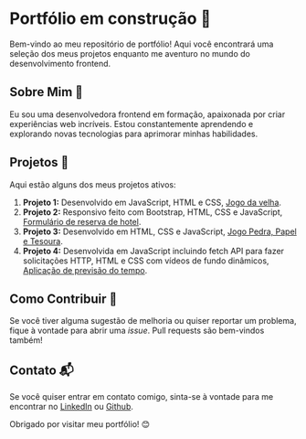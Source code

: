# Portfólio em construção 🌟

Bem-vindo ao meu repositório de portfólio! Aqui você encontrará uma seleção dos meus projetos enquanto me aventuro no mundo do desenvolvimento frontend.

## Sobre Mim 💼

Eu sou uma desenvolvedora frontend em formação, apaixonada por criar experiências web incríveis. Estou constantemente aprendendo e explorando novas tecnologias para aprimorar minhas habilidades.

## Projetos 🚀

Aqui estão alguns dos meus projetos ativos:

1. **Projeto 1:** Desenvolvido em JavaScript, HTML e CSS, [Jogo da velha](https://github.com/NathSantos2024/Jogo_da_Velha).
2. **Projeto 2:** Responsivo feito com Bootstrap, HTML, CSS e JavaScript, [Formulário de reserva de hotel](https://github.com/NathSantos2024/Reserva_Hotel_Bootstrap).
3. **Projeto 3:** Desenvolvido em HTML, CSS e JavaScript, [Jogo Pedra, Papel e Tesoura](https://github.com/NathSantos2024/Pedra_Papel_Tesoura).
4. **Projeto 4:** Desenvolvida em JavaScript incluindo fetch API para fazer solicitações HTTP, HTML e CSS com vídeos de fundo dinâmicos, [Aplicação de previsão do tempo](https://github.com/NathSantos2024/Previsao_do_Tempo).

## Como Contribuir 🤝

Se você tiver alguma sugestão de melhoria ou quiser reportar um problema, fique à vontade para abrir uma *issue*. Pull requests são bem-vindos também!

## Contato 📬

Se você quiser entrar em contato comigo, sinta-se à vontade para me encontrar no [LinkedIn](www.linkedin.com/in/nathalia-santos-757b21300) ou [Github](https://github.com/NathSantos2024).

Obrigado por visitar meu portfólio! 😊

